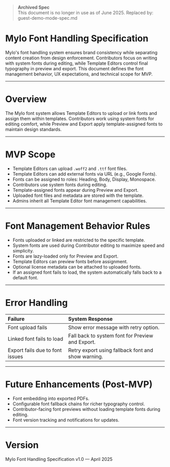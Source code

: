 > **Archived Spec**  
> This document is no longer in use as of June 2025. Replaced by: guest-demo-mode-spec.md

# Mylo Font Handling Specification

Mylo's font handling system ensures brand consistency while separating content creation from design enforcement. Contributors focus on writing with system fonts during editing, while Template Editors control final typography in preview and export. This document defines the font management behavior, UX expectations, and technical scope for MVP.

---

# Overview

The Mylo font system allows Template Editors to upload or link fonts and assign them within templates. Contributors work using system fonts for editing comfort, while Preview and Export apply template-assigned fonts to maintain design standards.

---

# MVP Scope

- Template Editors can upload `.woff2` and `.ttf` font files.
- Template Editors can add external fonts via URL (e.g., Google Fonts).
- Fonts can be assigned to roles: Heading, Body, Display, Monospace.
- Contributors use system fonts during editing.
- Template-assigned fonts appear during Preview and Export.
- Uploaded font files and metadata are stored with the template.
- Admins inherit all Template Editor font management capabilities.

---

# Font Management Behavior Rules

- Fonts uploaded or linked are restricted to the specific template.
- System fonts are used during Contributor editing to maximize speed and simplicity.
- Fonts are lazy-loaded only for Preview and Export.
- Template Editors can preview fonts before assignment.
- Optional license metadata can be attached to uploaded fonts.
- If an assigned font fails to load, the system automatically falls back to a default font.

---

# Error Handling

| Failure | System Response |
|:---|:---|
| Font upload fails | Show error message with retry option. |
| Linked font fails to load | Fall back to system font for Preview and Export. |
| Export fails due to font issues | Retry export using fallback font and show warning. |

---

# Future Enhancements (Post-MVP)

- Font embedding into exported PDFs.
- Configurable font fallback chains for richer typography control.
- Contributor-facing font previews without loading template fonts during editing.
- Font version tracking and notifications for updates.

---

# Version

Mylo Font Handling Specification v1.0 — April 2025

